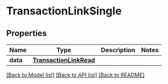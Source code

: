 # TransactionLinkSingle


## Properties
Name | Type | Description | Notes
------------ | ------------- | ------------- | -------------
**data** | [**TransactionLinkRead**](TransactionLinkRead.md) |  | 

[[Back to Model list]](../README.md#documentation-for-models) [[Back to API list]](../README.md#documentation-for-api-endpoints) [[Back to README]](../README.md)


